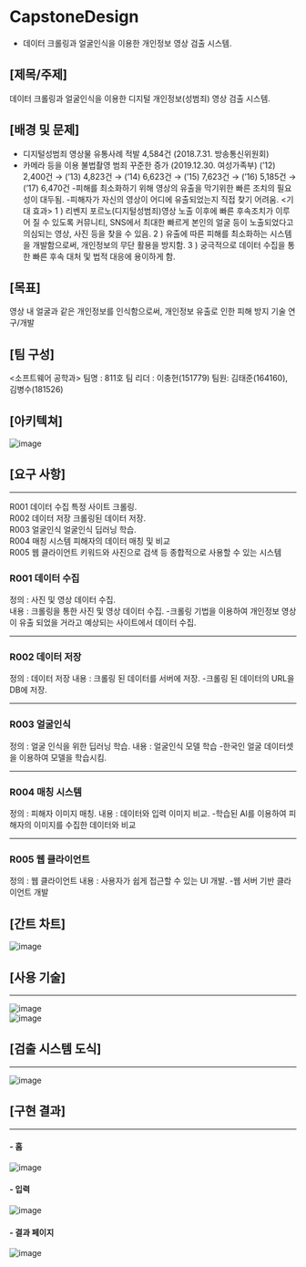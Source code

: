 # CapstoneDesign
* 데이터 크롤링과 얼굴인식을 이용한 개인정보 영상 검출 시스템.

## [제목/주제]
데이터 크롤링과 얼굴인식을 이용한 디지털 개인정보(성범죄) 영상 검출 시스템.

## [배경 및 문제]
- 디지털성범죄 영상물 유통사례 적발 4,584건 (2018.7.31. 방송통신위원회)
- 카메라 등을 이용 불법촬영 범죄 꾸준한 증가 (2019.12.30. 여성가족부)
(’12) 2,400건 → (’13) 4,823건 → (’14) 6,623건 → (’15) 7,623건 → (’16) 5,185건 → (’17) 6,470건
-피해를 최소화하기 위해 영상의 유출을 막기위한 빠른 조치의 필요성이 대두됨.
-피해자가 자신의 영상이 어디에 유출되었는지 직접 찾기 어려움.
<기대 효과>
1 ) 리벤지 포르노(디지털성범죄)영상 노출 이후에 빠른 후속조치가 이루어 질 수 있도록 커뮤니티, SNS에서 최대한 빠르게 본인의 얼굴 등이 노출되었다고 의심되는 영상, 사진 등을 찾을 수 있음. 
2 ) 유출에 따른 피해를 최소화하는 시스템을 개발함으로써, 개인정보의 무단 활용을 방지함. 
3 ) 궁극적으로 데이터 수집을 통한 빠른 후속 대처 및 법적 대응에 용이하게 함.

## [목표]
영상 내 얼굴과 같은 개인정보를 인식함으로써, 개인정보 유출로 인한 피해 방지 기술 연구/개발




## [팀 구성]
<소프트웨어 공학과>
팀명 : 811호
	팀 리더 : 이충헌(151779)
	팀원: 김태준(164160), 김병수(181526)

## [아키텍쳐] 
![image](https://user-images.githubusercontent.com/61380786/116859257-a6b6a380-ac3a-11eb-984e-1c1fdec75402.png)



## [요구 사항]
********* 
R001	데이터 수집	특정 사이트 크롤링.    
R002	데이터 저장	크롤링된 데이터 저장.    
R003	얼굴인식	얼굴인식 딥러닝 학습.    
R004	매칭 시스템	피해자의 데이터 매칭 및 비교    
R005	웹 클라이언트	키워드와 사진으로 검색 등 종합적으로 사용할 수 있는 시스템


### R001 데이터 수집
정의 : 사진 및 영상 데이터 수집.  
내용 : 크롤링을 통한 사진 및 영상 데이터 수집. 
  -크롤링 기법을 이용하여 개인정보 영상이 유출 되었을 거라고 예상되는 사이트에서 데이터 수집.
***********  
  

### R002 데이터 저장
정의 : 데이터 저장
내용 : 크롤링 된 데이터를 서버에 저장.
  -크롤링 된 데이터의 URL을 DB에 저장.
***********  

### R003 얼굴인식
정의 : 얼굴 인식을 위한 딥러닝 학습.
내용 : 얼굴인식 모델 학습
  -한국인 얼굴 데이터셋을 이용하여 모델을 학습시킴.
***********  
  

### R004 매칭 시스템
정의 : 피해자 이미지 매칭.
내용 : 데이터와 입력 이미지 비교.
  -학습된 AI를 이용하여 피해자의 이미지를 수집한 데이터와 비교
***********  
  


### R005 웹 클라이언트
정의 : 웹 클라이언트
내용 : 사용자가 쉽게 접근할 수 있는 UI 개발.
  -웹 서버 기반 클라이언트 개발
  

## [간트 차트]       
![image](https://user-images.githubusercontent.com/61380786/116859237-a0282c00-ac3a-11eb-9ac7-98fa21a68cfd.png)


 ## [사용 기술]
 *****
 ![image](https://user-images.githubusercontent.com/61380786/120881210-8a779f00-c60a-11eb-8e1f-16fccb962851.png)        
 ![image](https://user-images.githubusercontent.com/61380786/120881215-906d8000-c60a-11eb-9f56-f9526ce801f6.png)
 
 
## [검출 시스템 도식]
*****
![image](https://user-images.githubusercontent.com/61380786/120881461-2950cb00-c60c-11eb-914e-e8a6630abf85.png)


 
 ## [구현 결과]
 *****
 #### - 홈
 ![image](https://user-images.githubusercontent.com/61380786/120881235-ada24e80-c60a-11eb-85b5-22820c30c65a.png)
 #### - 입력
  ![image](https://user-images.githubusercontent.com/61380786/120881251-beeb5b00-c60a-11eb-9051-d11add5959f6.png)
 #### - 결과 페이지
  ![image](https://user-images.githubusercontent.com/61380786/120881244-ba26a700-c60a-11eb-80c3-50995faa143f.png)






